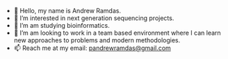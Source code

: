 - 👋 Hello, my name is Andrew Ramdas.
- 👀 I’m interested in next generation sequencing projects.
- 🌱 I’m am studying bioinformatics.
- 💞️ I’m am looking to work in a team based environment where I can learn new approaches to problems and modern methodologies.
- 📫 Reach me at my email: pandrewramdas@gmail.com

<!---
Andrew-0303/Andrew-0303 is a ✨ special ✨ repository because its `README.md` (this file) appears on your GitHub profile.
You can click the Preview link to take a look at your changes.
--->
